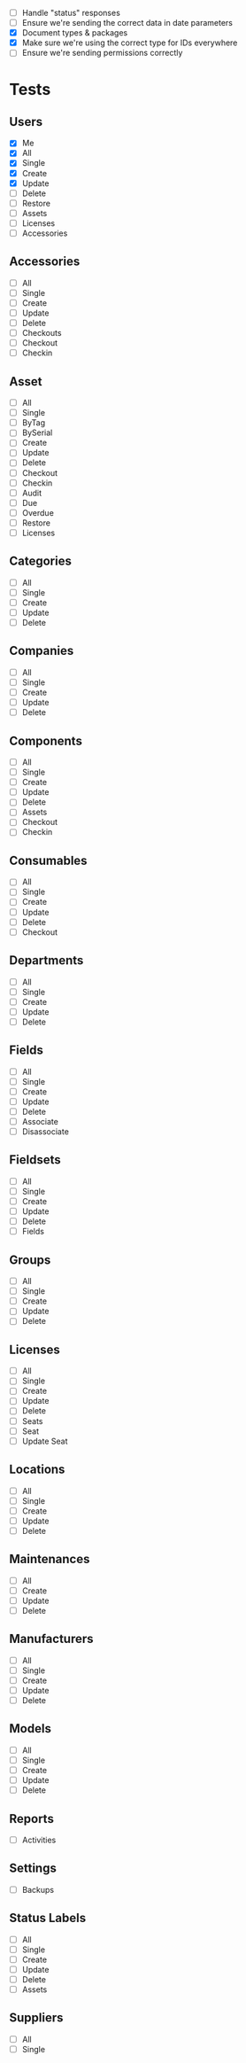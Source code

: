 - [ ] Handle "status" responses
- [ ] Ensure we're sending the correct data in date parameters
- [x] Document types & packages
- [x] Make sure we're using the correct type for IDs everywhere
- [ ] Ensure we're sending permissions correctly

# Tests

## Users
- [x] Me
- [x] All
- [x] Single
- [x] Create
- [x] Update
- [ ] Delete
- [ ] Restore
- [ ] Assets
- [ ] Licenses
- [ ] Accessories

## Accessories
- [ ] All
- [ ] Single
- [ ] Create
- [ ] Update
- [ ] Delete
- [ ] Checkouts
- [ ] Checkout
- [ ] Checkin

## Asset
- [ ] All
- [ ] Single
- [ ] ByTag
- [ ] BySerial
- [ ] Create
- [ ] Update
- [ ] Delete
- [ ] Checkout
- [ ] Checkin
- [ ] Audit
- [ ] Due
- [ ] Overdue
- [ ] Restore
- [ ] Licenses

## Categories
- [ ] All
- [ ] Single
- [ ] Create
- [ ] Update
- [ ] Delete

## Companies
- [ ] All
- [ ] Single
- [ ] Create
- [ ] Update
- [ ] Delete

## Components
- [ ] All
- [ ] Single
- [ ] Create
- [ ] Update
- [ ] Delete
- [ ] Assets
- [ ] Checkout
- [ ] Checkin

## Consumables
- [ ] All
- [ ] Single
- [ ] Create
- [ ] Update
- [ ] Delete
- [ ] Checkout

## Departments
- [ ] All
- [ ] Single
- [ ] Create
- [ ] Update
- [ ] Delete

## Fields
- [ ] All
- [ ] Single
- [ ] Create
- [ ] Update
- [ ] Delete
- [ ] Associate
- [ ] Disassociate

## Fieldsets
- [ ] All
- [ ] Single
- [ ] Create
- [ ] Update
- [ ] Delete
- [ ] Fields

## Groups
- [ ] All
- [ ] Single
- [ ] Create
- [ ] Update
- [ ] Delete

## Licenses
- [ ] All
- [ ] Single
- [ ] Create
- [ ] Update
- [ ] Delete
- [ ] Seats
- [ ] Seat
- [ ] Update Seat

## Locations
- [ ] All
- [ ] Single
- [ ] Create
- [ ] Update
- [ ] Delete

## Maintenances
- [ ] All
- [ ] Create
- [ ] Update
- [ ] Delete

## Manufacturers
- [ ] All
- [ ] Single
- [ ] Create
- [ ] Update
- [ ] Delete

## Models
- [ ] All
- [ ] Single
- [ ] Create
- [ ] Update
- [ ] Delete

## Reports
- [ ] Activities

## Settings
- [ ] Backups

## Status Labels
- [ ] All
- [ ] Single
- [ ] Create
- [ ] Update
- [ ] Delete
- [ ] Assets

## Suppliers
- [ ] All
- [ ] Single